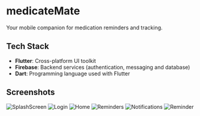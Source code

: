 # medicateMate

Your mobile companion for medication reminders and tracking.

## Tech Stack

- **Flutter**: Cross-platform UI toolkit
- **Firebase**: Backend services (authentication, messaging and database)
- **Dart**: Programming language used with Flutter


## Screenshots

![SplashScreen](/app_screenshots/screenshots/Screenshot_20240428-163419.jpg)
![Login](/app_screenshots/screenshots/Screenshot_20240428-165536.jpg)
![Home](/app_screenshots/screenshots/Screenshot_20240428-122219.jpg)
![Reminders](/app_screenshots/screenshots/Screenshot_20240428-122212.jpg)
![Notifications](/app_screenshots/screenshots/Screenshot_20240428-122231.jpg)
![Reminder](/app_screenshots/screenshots/Screenshot_20240428-122030.jpg)
